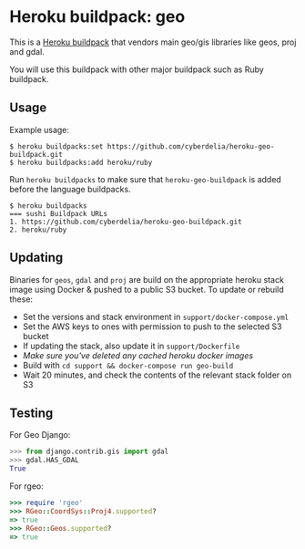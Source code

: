 Heroku buildpack: geo
=====================

This is a [Heroku buildpack](http://devcenter.heroku.com/articles/buildpacks) that
vendors main geo/gis libraries like geos, proj and gdal.

You will use this buildpack with other major buildpack such as Ruby buildpack.

Usage
-----

Example usage:

```
$ heroku buildpacks:set https://github.com/cyberdelia/heroku-geo-buildpack.git
$ heroku buildpacks:add heroku/ruby
```

Run `heroku buildpacks` to make sure that `heroku-geo-buildpack` is added before
the language buildpacks.

```
$ heroku buildpacks
=== sushi Buildpack URLs
1. https://github.com/cyberdelia/heroku-geo-buildpack.git
2. heroku/ruby
```

Updating
--------
 Binaries for `geos`, `gdal` and `proj` are build on the appropriate heroku stack
image using Docker & pushed to a public S3 bucket.
 To update or rebuild these:
 * Set the versions and stack environment in `support/docker-compose.yml`
* Set the AWS keys to ones with permission to push to the selected S3 bucket
* If updating the stack, also update it in `support/Dockerfile`
* *Make sure you've deleted any cached heroku docker images*
* Build with `cd support && docker-compose run geo-build`
* Wait 20 minutes, and check the contents of the relevant stack folder on S3

Testing
-------

For Geo Django:

```python
>>> from django.contrib.gis import gdal
>>> gdal.HAS_GDAL
True
```

For rgeo:

```ruby
>>> require 'rgeo'
>>> RGeo::CoordSys::Proj4.supported?
=> true
>>> RGeo::Geos.supported?
=> true
```
